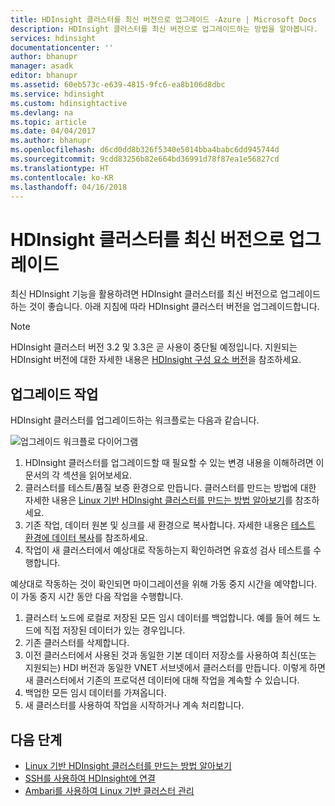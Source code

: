 ```yaml
---
title: HDInsight 클러스터를 최신 버전으로 업그레이드 -Azure | Microsoft Docs
description: HDInsight 클러스터를 최신 버전으로 업그레이드하는 방법을 알아봅니다.
services: hdinsight
documentationcenter: ''
author: bhanupr
manager: asadk
editor: bhanupr
ms.assetid: 60eb573c-e639-4815-9fc6-ea8b106d8dbc
ms.service: hdinsight
ms.custom: hdinsightactive
ms.devlang: na
ms.topic: article
ms.date: 04/04/2017
ms.author: bhanupr
ms.openlocfilehash: d6cd0dd8b326f5340e5014bba4babc6dd945744d
ms.sourcegitcommit: 9cdd83256b82e664bd36991d78f87ea1e56827cd
ms.translationtype: HT
ms.contentlocale: ko-KR
ms.lasthandoff: 04/16/2018
---
```

# <a name="upgrade-hdinsight-cluster-to-a-newer-version"></a>HDInsight 클러스터를 최신 버전으로 업그레이드
최신 HDInsight 기능을 활용하려면 HDInsight 클러스터를 최신 버전으로 업그레이드하는 것이 좋습니다. 아래 지침에 따라 HDInsight 클러스터 버전을 업그레이드합니다.

> [!NOTE]
> HDInsight 클러스터 버전 3.2 및 3.3은 곧 사용이 중단될 예정입니다. 지원되는 HDInsight 버전에 대한 자세한 내용은 [HDInsight 구성 요소 버전](hdinsight-component-versioning.md#supported-hdinsight-versions)을 참조하세요.
>
>

## <a name="upgrade-tasks"></a>업그레이드 작업
HDInsight 클러스터를 업그레이드하는 워크플로는 다음과 같습니다.

![업그레이드 워크플로 다이어그램](./media/hdinsight-upgrade-cluster/upgrade-workflow.png)

1. HDInsight 클러스터를 업그레이드할 때 필요할 수 있는 변경 내용을 이해하려면 이 문서의 각 섹션을 읽어보세요.
2. 클러스터를 테스트/품질 보증 환경으로 만듭니다. 클러스터를 만드는 방법에 대한 자세한 내용은 [Linux 기반 HDInsight 클러스터를 만드는 방법 알아보기](hdinsight-hadoop-provision-linux-clusters.md)를 참조하세요.
3. 기존 작업, 데이터 원본 및 싱크를 새 환경으로 복사합니다. 자세한 내용은 [테스트 환경에 데이터 복사](hdinsight-migrate-from-windows-to-linux.md#copy-data-to-the-test-environment)를 참조하세요.
4. 작업이 새 클러스터에서 예상대로 작동하는지 확인하려면 유효성 검사 테스트를 수행합니다.


예상대로 작동하는 것이 확인되면 마이그레이션을 위해 가동 중지 시간을 예약합니다. 이 가동 중지 시간 동안 다음 작업을 수행합니다.

1.  클러스터 노드에 로컬로 저장된 모든 임시 데이터를 백업합니다. 예를 들어 헤드 노드에 직접 저장된 데이터가 있는 경우입니다.
2.  기존 클러스터를 삭제합니다.
3.  이전 클러스터에서 사용된 것과 동일한 기본 데이터 저장소를 사용하여 최신(또는 지원되는) HDI 버전과 동일한 VNET 서브넷에서 클러스터를 만듭니다. 이렇게 하면 새 클러스터에서 기존의 프로덕션 데이터에 대해 작업을 계속할 수 있습니다.
4.  백업한 모든 임시 데이터를 가져옵니다.
5.  새 클러스터를 사용하여 작업을 시작하거나 계속 처리합니다.

## <a name="next-steps"></a>다음 단계
* [Linux 기반 HDInsight 클러스터를 만드는 방법 알아보기](hdinsight-hadoop-provision-linux-clusters.md)
* [SSH를 사용하여 HDInsight에 연결](hdinsight-hadoop-linux-use-ssh-unix.md)
* [Ambari를 사용하여 Linux 기반 클러스터 관리](hdinsight-hadoop-manage-ambari.md)

